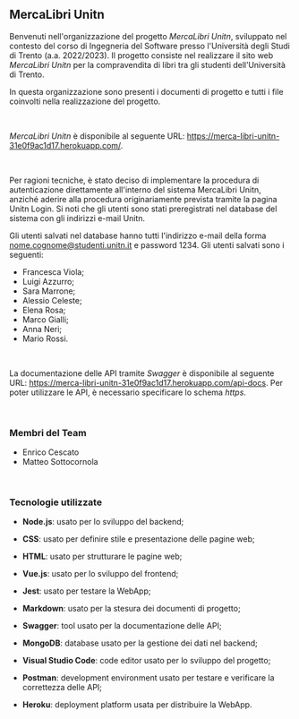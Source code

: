 ## **MercaLibri Unitn**
Benvenuti nell'organizzazione del progetto *MercaLibri Unitn*, sviluppato nel contesto del corso di Ingegneria del Software presso l'Università degli Studi di Trento (a.a. 2022/2023). Il progetto consiste nel realizzare il sito web *MercaLibri Unitn* per la compravendita di libri tra gli studenti dell’Università di Trento.

In questa organizzazione sono presenti i documenti di progetto e tutti i file coinvolti nella realizzazione del progetto.

&nbsp;

*MercaLibri Unitn* è disponibile al seguente URL: <https://merca-libri-unitn-31e0f9ac1d17.herokuapp.com/>.

&nbsp;

Per ragioni tecniche, è stato deciso di implementare la procedura di autenticazione direttamente all'interno del sistema MercaLibri Unitn, anziché aderire alla procedura originariamente prevista tramite la pagina Unitn Login.
Si noti che gli utenti sono stati preregistrati nel database del sistema con gli indirizzi e-mail Unitn.

Gli utenti salvati nel database hanno tutti l'indirizzo e-mail della forma nome.cognome@studenti.unitn.it e password 1234. Gli utenti salvati sono i seguenti:

- Francesca Viola;
- Luigi Azzurro;
- Sara Marrone;
- Alessio Celeste;
- Elena Rosa;
- Marco Gialli;
- Anna Neri;
- Mario Rossi.

&nbsp;

La documentazione delle API tramite *Swagger* è disponibile al seguente URL: <https://merca-libri-unitn-31e0f9ac1d17.herokuapp.com/api-docs>. Per poter utilizzare le API, è necessario specificare lo schema *https*.

&nbsp;

### **Membri del Team**
- Enrico Cescato
- Matteo Sottocornola

&nbsp;

### **Tecnologie utilizzate**
- **Node.js**: usato per lo sviluppo del backend;

- **CSS**: usato per definire stile e presentazione delle pagine web;

- **HTML**: usato per strutturare le pagine web;

- **Vue.js**: usato per lo sviluppo del frontend;

- **Jest**: usato per testare la WebApp;

- **Markdown**: usato per la stesura dei documenti di progetto;

- **Swagger**: tool usato per la documentazione delle API;

- **MongoDB**: database usato per la gestione dei dati nel backend;

- **Visual Studio Code**: code editor usato per lo sviluppo del progetto;

- **Postman**: development environment usato per testare e verificare la correttezza delle API;

- **Heroku**: deployment platform usata per distribuire la WebApp.
